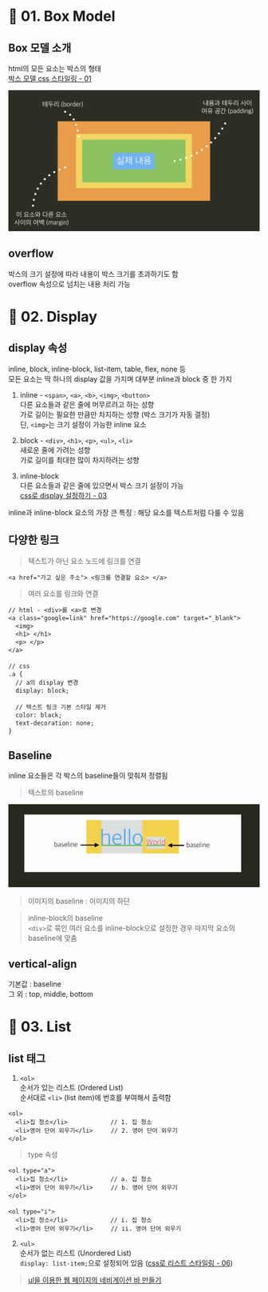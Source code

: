 # 📎 01. Box Model
## Box 모델 소개
html의 모든 요소는 박스의 형태  
[박스 모델 css 스타일링 -  01](https://github.com/jjungyujin/TIL/blob/main/CSS/CSS_KeyPoint.md)

![Box Model](HTML_KeyPoint_BoxModel.png)

## overflow
박스의 크기 설정에 따라 내용이 박스 크기를 초과하기도 함  
overflow 속성으로 넘치는 내용 처리 가능

# 📎 02. Display
## display 속성
inline, block, inline-block, list-item, table, flex, none 등  
모든 요소는 딱 하나의 display 값을 가지며 대부분 inline과 block 중 한 가지

1. inline - `<span>`, `<a>`, `<b>`, `<img>`, `<button>`  
다른 요소들과 같은 줄에 머무르려고 하는 성향  
가로 길이는 필요한 만큼만 차지하는 성향 (박스 크기가 자동 결정)  
딘, `<img>`는 크기 설정이 가능한 inline 요소

2. block - `<div>`, `<h1>`, `<p>`, `<ul>`, `<li>`  
새로운 줄에 가려는 성향  
가로 길이를 최대한 많이 차지하려는 성향

3. inline-block  
다른 요소들과 같은 줄에 있으면서 박스 크기 설정이 가능  
[css로 display 설정하기 - 03](https://github.com/jjungyujin/TIL/blob/main/CSS/CSS_KeyPoint.md)

inline과 inline-block 요소의 가장 큰 특징 : 해당 요소를 텍스트처럼 다룰 수 있음

## 다양한 링크
> 텍스트가 아닌 요소 노드에 링크를 연결  
```
<a href="가고 싶은 주소"> <링크를 연결할 요소> </a>
```

> 여러 요소를 링크와 연결  
```
// html - <div>를 <a>로 변경
<a class="google=link" href="https://google.com" target="_blank">
  <img>
  <h1> </h1>
  <p> </p>
</a>

// css
.a {
  // a의 display 변경
  display: block;

  // 텍스트 링크 기본 스타일 제거
  color: black;
  text-decoration: none;
}
```

## Baseline
inline 요소들은 각 박스의 baseline들이 맞춰져 정렬됨  

> 텍스트의 baseline

![Baseline](HTML_Baseline.png)

> 이미지의 baseline : 이미지의 하단  

> inline-block의 baseline  
`<div>`로 묶인 여러 요소를 inline-block으로 설정한 경우 마지막 요소의 baseline에 맞춤  

## vertical-align
기본값 : baseline  
그 외 : top, middle, bottom

# 📎 03. List
## list 태그
1. `<ol>`  
순서가 있는 리스트 (Ordered List)   
순서대로 `<li>` (list item)에 번호를 부여해서 출력함
```
<ol>
  <li>집 청소</li>            // 1. 집 청소
  <li>영어 단어 외우기</li>     // 2. 영어 단어 외우기
</ol>
```
> type 속성
```
<ol type="a">
  <li>집 청소</li>            // a. 집 청소
  <li>영어 단어 외우기</li>     // b. 영어 단어 외우기
</ol>

<ol type="i">
  <li>집 청소</li>            // i. 집 청소
  <li>영어 단어 외우기</li>     // ii. 영어 단어 외우기
```

2. `<ul>`  
순서가 없는 리스트 (Unordered List)  
`display: list-item;`으로 설정되어 있음 ([css로 리스트 스타일링 - 06](https://github.com/jjungyujin/TIL/blob/main/CSS/CSS_KeyPoint.md))  

> [ul을 이용한 웹 페이지의 네비게이션 바 만들기](https://github.com/jjungyujin/TIL/blob/main/HTML/web_nav.html)